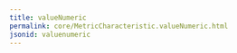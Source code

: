 ```yaml
---
title: valueNumeric
permalink: core/MetricCharacteristic.valueNumeric.html
jsonid: valuenumeric
---
```

